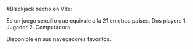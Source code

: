 #Blackjack hecho en Vite:

Es un juego sencillo que equivale a la 21 en otros paises. 
                            Dos players
                            1. Jugador 
                            2. Computadora

Disponible en sus navegadores favoritos. 